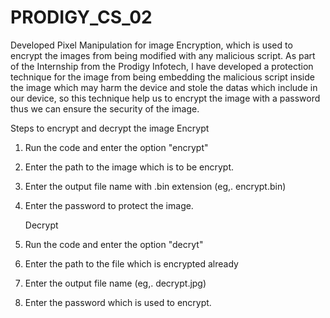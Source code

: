 # PRODIGY_CS_02
Developed Pixel Manipulation for image Encryption, which is used to encrypt the images from being modified with any malicious script.
As part of the Internship from the Prodigy Infotech, I have developed a protection technique for the image from being embedding the malicious script inside the image which may harm the device and stole the datas which include in our device, so this technique help us to encrypt the image with a password thus we can ensure the security of the image.

Steps to encrypt and decrypt the image
  Encrypt
  
1. Run the code and enter the option "encrypt"
2. Enter the path to the image which is to be encrypt.
3. Enter the output file name with .bin extension (eg,. encrypt.bin)
4. Enter the password to protect the image.

   Decrypt

1. Run the code and enter the option "decryt"
2. Enter the path to the file which is encrypted already
3. Enter the output file name (eg,. decrypt.jpg)
4. Enter the password which is used to encrypt.
